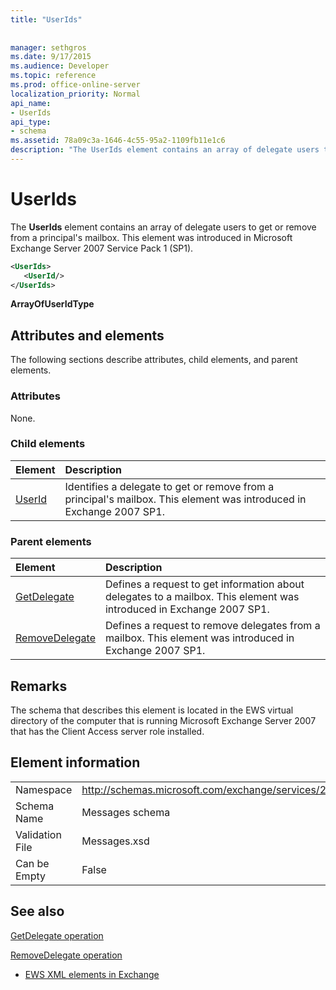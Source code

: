```yaml
---
title: "UserIds"
 
 
manager: sethgros
ms.date: 9/17/2015
ms.audience: Developer
ms.topic: reference
ms.prod: office-online-server
localization_priority: Normal
api_name:
- UserIds
api_type:
- schema
ms.assetid: 78a09c3a-1646-4c55-95a2-1109fb11e1c6
description: "The UserIds element contains an array of delegate users to get or remove from a principal's mailbox. This element was introduced in Microsoft Exchange Server 2007 Service Pack 1 (SP1)."
---
```


# UserIds

The **UserIds** element contains an array of delegate users to get or remove from a principal's mailbox. This element was introduced in Microsoft Exchange Server 2007 Service Pack 1 (SP1). 
  
```xml
<UserIds>
   <UserId/>
</UserIds>
```

 **ArrayOfUserIdType**
## Attributes and elements

The following sections describe attributes, child elements, and parent elements.
  
### Attributes

None.
  
### Child elements

|**Element**|**Description**|
|:-----|:-----|
|[UserId](userid.md) <br/> |Identifies a delegate to get or remove from a principal's mailbox. This element was introduced in Exchange 2007 SP1.  <br/> |
   
### Parent elements

|**Element**|**Description**|
|:-----|:-----|
|[GetDelegate](getdelegate.md) <br/> |Defines a request to get information about delegates to a mailbox. This element was introduced in Exchange 2007 SP1.  <br/> |
|[RemoveDelegate](removedelegate.md) <br/> |Defines a request to remove delegates from a mailbox. This element was introduced in Exchange 2007 SP1.  <br/> |
   
## Remarks

The schema that describes this element is located in the EWS virtual directory of the computer that is running Microsoft Exchange Server 2007 that has the Client Access server role installed.
  
## Element information

|||
|:-----|:-----|
|Namespace  <br/> |http://schemas.microsoft.com/exchange/services/2006/messages  <br/> |
|Schema Name  <br/> |Messages schema  <br/> |
|Validation File  <br/> |Messages.xsd  <br/> |
|Can be Empty  <br/> |False  <br/> |
   
## See also



[GetDelegate operation](getdelegate-operation.md)
  
[RemoveDelegate operation](removedelegate-operation.md)


- [EWS XML elements in Exchange](ews-xml-elements-in-exchange.md)

